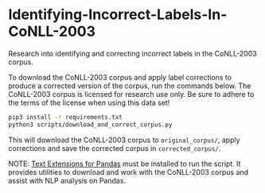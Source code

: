 # Identifying-Incorrect-Labels-In-CoNLL-2003
Research into identifying and correcting incorrect labels in the CoNLL-2003 corpus.

To download the CoNLL-2003 corpus and apply label corrections to produce a corrected version of
the corpus, run the commands below. The CoNLL-2003 corpus is licensed for research use only. Be
sure to adhere to the terms of the license when using this data set!

```bash
pip3 install -r requirements.txt
python3 scripts/download_and_correct_corpus.py
```

This will download the CoNLL-2003 corpus to `original_corpus/`, apply corrections and save the
corrected corpus in `corrected_corpus/`.

NOTE: [Text Extensions for Pandas](https://github.com/CODAIT/text-extensions-for-pandas) must be 
installed to run the script. It provides utilities to download and work with the CoNLL-2003
corpus and assist with NLP analysis on Pandas.
